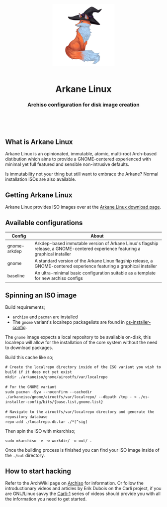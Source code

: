 <div align="center">
	<a href="https://arkanelinux.org" align="center">
		<center align="center">
			<picture>
			 	<img src="https://raw.githubusercontent.com/arkanelinux/artwork/main/arkanelinux-logo/1200x1200/arkanelinux-logo.png" alt="Arkane Linux" align="center" height="200">
			</picture>
		</center>
	</a>
	<br>
	<h1 align="center"><center>Arkane Linux</center></h1>
	<h3 align="center"><center>Archiso configuration for disk image creation</center></h3>
	<br>
	<br>
</div>

<br>


## What is Arkane Linux
Arkane Linux is an opinionated, immutable, atomic, multi-root Arch-based distibution which aims to provide a GNOME-centered experienced with minimal yet full featured and sensible non-intrusive defaults.

Is immutability not your thing but still want to embrace the Arkane? Normal installation ISOs are also available.

## Getting Arkane Linux
Arkane Linux provides ISO images over at the [Arkane Linux download page](https://arkanelinux.org/downloads).

## Available configurations
| Config | About |
| --- | --- |
| gnome-arkdep | Arkdep-based immutable version of Arkane Linux's flagship release, a GNOME-centered experience featuring a graphical installer |
| gnome | A standard version of the Arkane Linux flagship release, a GNOME-centered experience featuring a graphical installer |
| baseline | An ultra-minimal basic configuration suitable as a template for new archiso configs |

## Spinning an ISO image
Build requirements;
- `archiso` and `pacman` are installed
- The `gnome` variant's localrepo packagelists are found in [os-installer-config](https://github.com/arkanelinux/os-installer-config).

The `gnome` image expects a local repository to be available on-disk, this localrepo will allow for the installation of the core system without the need to download packages.

Build this cache like so;
```shell
# Create the localrepo directory inside of the ISO variant you wish to build if it does not yet exist
mkdir ./arkaneiso/gnome/airootfs/var/localrepo

# For the GNOME variant
sudo pacman -Syw --noconfirm --cachedir ./arkaneiso/gnome/airootfs/var/localrepo/ --dbpath /tmp - < ./os-installer-config/bits/{base.list,gnome.list}

# Navigate to the airootfs/var/localrepo directory and generate the repository database
repo-add ./localrepo.db.tar ./*[^sig]
```

Then spin the ISO with mkarchiso;
```
sudo mkarchiso -v -w workdir/ -o out/ .
```

Once the building process is finished you can find your ISO image inside of the `./out` directory.

## How to start hacking
Refer to the ArchWiki page on [Archiso](https://wiki.archlinux.org/title/Archiso) for information. Or follow the introductionary videos and articles by Erik Dubois on the Carli project, if you are GNU/Linux savvy the [Carli-1](https://www.arcolinuxiso.com/carli-1/) series of videos should provide you with all the information you need to get started.
